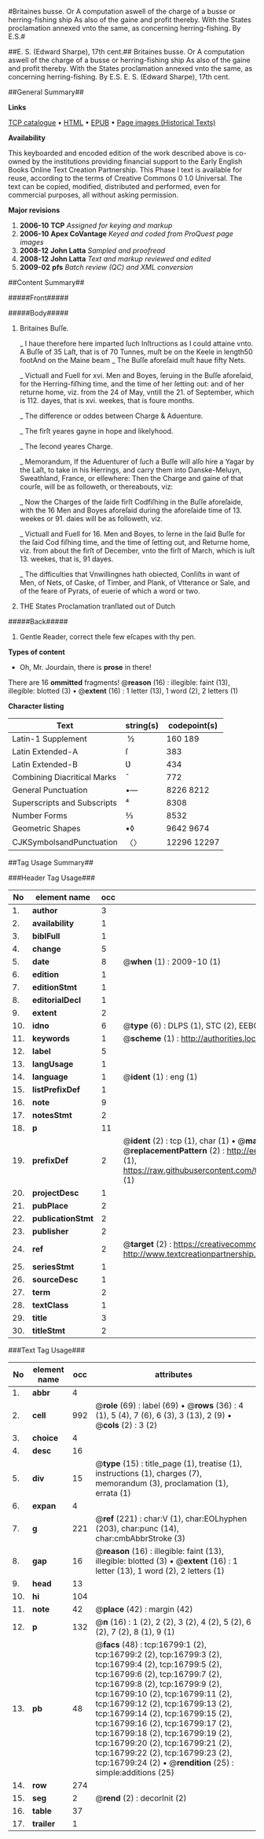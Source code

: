 #Britaines busse. Or A computation aswell of the charge of a busse or herring-fishing ship As also of the gaine and profit thereby. With the States proclamation annexed vnto the same, as concerning herring-fishing. By E.S.#

##E. S. (Edward Sharpe), 17th cent.##
Britaines busse. Or A computation aswell of the charge of a busse or herring-fishing ship As also of the gaine and profit thereby. With the States proclamation annexed vnto the same, as concerning herring-fishing. By E.S.
E. S. (Edward Sharpe), 17th cent.

##General Summary##

**Links**

[TCP catalogue](http://www.ota.ox.ac.uk/tcp/)  • 
[HTML](http://tei.it.ox.ac.uk/tcp/Texts-HTML/free/A11/A11223.html)  • 
[EPUB](http://tei.it.ox.ac.uk/tcp/Texts-EPUB/free/A11/A11223.epub) • 
[Page images (Historical Texts)](https://data.historicaltexts.jisc.ac.uk/view?pubId=eebo-99851523e&pageId=eebo-99851523e-16799-1)

**Availability**

This keyboarded and encoded edition of the
	       work described above is co-owned by the institutions
	       providing financial support to the Early English Books
	       Online Text Creation Partnership. This Phase I text is
	       available for reuse, according to the terms of Creative
	       Commons 0 1.0 Universal. The text can be copied,
	       modified, distributed and performed, even for
	       commercial purposes, all without asking permission.

**Major revisions**

1. __2006-10__ __TCP__ *Assigned for keying and markup*
1. __2006-10__ __Apex CoVantage__ *Keyed and coded from ProQuest page images*
1. __2008-12__ __John Latta__ *Sampled and proofread*
1. __2008-12__ __John Latta__ *Text and markup reviewed and edited*
1. __2009-02__ __pfs__ *Batch review (QC) and XML conversion*

##Content Summary##

#####Front#####

#####Body#####

1. Britaines Buſſe.

    _ I haue therefore here imparted ſuch Inſtructions as I could attaine vnto.
A Buſſe of 35 Laſt, that is of 70 Tunnes, muſt be on the Keele in length50 footAnd on the Maine beam
    _ The Buſſe aforeſaid muſt haue fifty Nets.

    _ Victuall and Fuell for xvi. Men and Boyes, ſeruing in the Buſſe aforeſaid, for the Herring-fiſhing time, and the time of her ſetting out: and of her returne home, viz. from the 24 of May, vntill the 21. of September, which is 112. dayes, that is xvi. weekes, that is foure months.

    _ The difference or oddes between Charge & Aduenture.

    _ The firſt yeares gayne in hope and likelyhood.

    _ The ſecond yeares Charge.

    _ Memorandum, If the Aduenturer of ſuch a Buſſe will alſo hire a Yagar by the Laſt, to take in his Herrings, and carry them into Danske-Meluyn, Sweathland, France, or elſewhere: Then the Charge and gaine of that courſe, will be as followeth, or thereabouts, viz:

    _ Now the Charges of the ſaide firſt Codfiſhing in the Buſſe aforeſaide, with the 16 Men and Boyes aforeſaid during the aforeſaide time of 13. weekes or 91. daies will be as followeth, viz.

    _ Victuall and Fuell for 16. Men and Boyes, to ſerne in the ſaid Buſſe for the ſaid Cod fiſhing time, and the time of ſetting out, and Returne home, viz. from about the firſt of December, vnto the firſt of March, which is iuſt 13. weekes, that is, 91 dayes.

    _ The difficulties that Vnwillingnes hath obiected, Conſiſts in want of Men, of Nets, of Caske, of Timber, and Plank, of Vtterance or Sale, and of the feare of Pyrats, of euerie of which a word or two.

1. THE States Proclamation tranſlated out of Dutch

#####Back#####

1. Gentle Reader, correct theſe few eſcapes with thy pen.

**Types of content**

  * Oh, Mr. Jourdain, there is **prose** in there!

There are 16 **ommitted** fragments! 
 @__reason__ (16) : illegible: faint (13), illegible: blotted (3)  •  @__extent__ (16) : 1 letter (13), 1 word (2), 2 letters (1)

**Character listing**


|Text|string(s)|codepoint(s)|
|---|---|---|
|Latin-1 Supplement| ½|160 189|
|Latin Extended-A|ſ|383|
|Latin Extended-B|Ʋ|434|
|Combining             Diacritical Marks|̄|772|
|General Punctuation|•—|8226 8212|
|Superscripts             and Subscripts|⁴|8308|
|Number Forms|⅔|8532|
|Geometric Shapes|▪◊|9642 9674|
|CJKSymbolsandPunctuation|〈〉|12296 12297|

##Tag Usage Summary##

###Header Tag Usage###

|No|element name|occ|attributes|
|---|---|---|---|
|1.|__author__|3||
|2.|__availability__|1||
|3.|__biblFull__|1||
|4.|__change__|5||
|5.|__date__|8| @__when__ (1) : 2009-10 (1)|
|6.|__edition__|1||
|7.|__editionStmt__|1||
|8.|__editorialDecl__|1||
|9.|__extent__|2||
|10.|__idno__|6| @__type__ (6) : DLPS (1), STC (2), EEBO-CITATION (1), PROQUEST (1), VID (1)|
|11.|__keywords__|1| @__scheme__ (1) : http://authorities.loc.gov/ (1)|
|12.|__label__|5||
|13.|__langUsage__|1||
|14.|__language__|1| @__ident__ (1) : eng (1)|
|15.|__listPrefixDef__|1||
|16.|__note__|9||
|17.|__notesStmt__|2||
|18.|__p__|11||
|19.|__prefixDef__|2| @__ident__ (2) : tcp (1), char (1)  •  @__matchPattern__ (2) : ([0-9\-]+):([0-9IVX]+) (1), (.+) (1)  •  @__replacementPattern__ (2) : http://eebo.chadwyck.com/downloadtiff?vid=$1&page=$2 (1), https://raw.githubusercontent.com/textcreationpartnership/Texts/master/tcpchars.xml#$1 (1)|
|20.|__projectDesc__|1||
|21.|__pubPlace__|2||
|22.|__publicationStmt__|2||
|23.|__publisher__|2||
|24.|__ref__|2| @__target__ (2) : https://creativecommons.org/publicdomain/zero/1.0/ (1), http://www.textcreationpartnership.org/docs/. (1)|
|25.|__seriesStmt__|1||
|26.|__sourceDesc__|1||
|27.|__term__|2||
|28.|__textClass__|1||
|29.|__title__|3||
|30.|__titleStmt__|2||


###Text Tag Usage###

|No|element name|occ|attributes|
|---|---|---|---|
|1.|__abbr__|4||
|2.|__cell__|992| @__role__ (69) : label (69)  •  @__rows__ (36) : 4 (1), 5 (4), 7 (6), 6 (3), 3 (13), 2 (9)  •  @__cols__ (2) : 3 (2)|
|3.|__choice__|4||
|4.|__desc__|16||
|5.|__div__|15| @__type__ (15) : title_page (1), treatise (1), instructions (1), charges (7), memorandum (3), proclamation (1), errata (1)|
|6.|__expan__|4||
|7.|__g__|221| @__ref__ (221) : char:V (1), char:EOLhyphen (203), char:punc (14), char:cmbAbbrStroke (3)|
|8.|__gap__|16| @__reason__ (16) : illegible: faint (13), illegible: blotted (3)  •  @__extent__ (16) : 1 letter (13), 1 word (2), 2 letters (1)|
|9.|__head__|13||
|10.|__hi__|104||
|11.|__note__|42| @__place__ (42) : margin (42)|
|12.|__p__|132| @__n__ (16) : 1 (2), 2 (2), 3 (2), 4 (2), 5 (2), 6 (2), 7 (2), 8 (1), 9 (1)|
|13.|__pb__|48| @__facs__ (48) : tcp:16799:1 (2), tcp:16799:2 (2), tcp:16799:3 (2), tcp:16799:4 (2), tcp:16799:5 (2), tcp:16799:6 (2), tcp:16799:7 (2), tcp:16799:8 (2), tcp:16799:9 (2), tcp:16799:10 (2), tcp:16799:11 (2), tcp:16799:12 (2), tcp:16799:13 (2), tcp:16799:14 (2), tcp:16799:15 (2), tcp:16799:16 (2), tcp:16799:17 (2), tcp:16799:18 (2), tcp:16799:19 (2), tcp:16799:20 (2), tcp:16799:21 (2), tcp:16799:22 (2), tcp:16799:23 (2), tcp:16799:24 (2)  •  @__rendition__ (25) : simple:additions (25)|
|14.|__row__|274||
|15.|__seg__|2| @__rend__ (2) : decorInit (2)|
|16.|__table__|37||
|17.|__trailer__|1||
